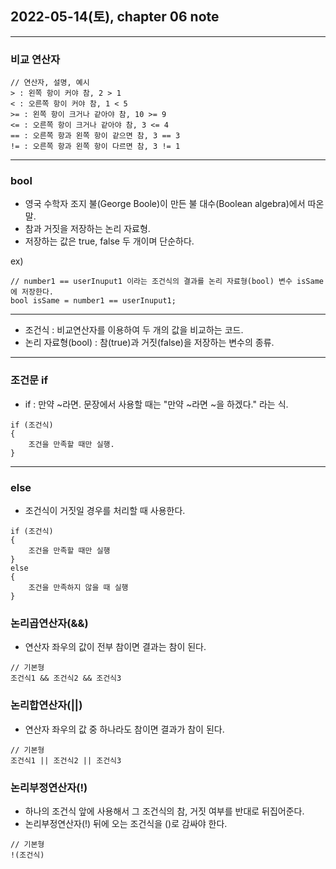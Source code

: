 ## 2022-05-14(토), chapter 06 note

---

### 비교 연산자

```
// 연산자, 설명, 예시 
> : 왼쪽 항이 커야 참, 2 > 1
< : 오른쪽 항이 커야 참, 1 < 5
>= : 왼쪽 항이 크거나 같아야 참, 10 >= 9
<= : 오른쪽 항이 크거나 같아야 참, 3 <= 4 
== : 오른쪽 항과 왼쪽 항이 같으면 참, 3 == 3
!= : 오른쪽 항과 왼쪽 항이 다르면 참, 3 != 1
```

---

### bool

- 영국 수학자 조지 불(George Boole)이 만든 불 대수(Boolean algebra)에서 따온 말.
- 참과 거짓을 저장하는 논리 자료형.
- 저장하는 값은 true, false 두 개이며 단순하다.

ex)

```
// number1 == userInuput1 이라는 조건식의 결과를 논리 자료형(bool) 변수 isSame에 저장한다.
bool isSame = number1 == userInuput1;
```

---

- 조건식 : 비교연산자를 이용하여 두 개의 값을 비교하는 코드.
- 논리 자료형(bool) : 참(true)과 거짓(false)을 저장하는 변수의 종류.

---

### 조건문 if

- if : 만약 ~라면. 문장에서 사용할 때는 "만약 ~라면 ~을 하겠다." 라는 식.

```
if (조건식)
{
    조건을 만족할 때만 실행.
}
```

--- 

### else

- 조건식이 거짓일 경우를 처리할 때 사용한다.

```
if (조건식)
{
    조건을 만족할 때만 실행
}
else 
{
    조건을 만족하지 않을 때 실행
}
```

### 논리곱연산자(&&)

- 연산자 좌우의 값이 전부 참이면 결과는 참이 된다.

```
// 기본형
조건식1 && 조건식2 && 조건식3
```

### 논리합연산자(||)

- 연산자 좌우의 값 중 하나라도 참이면 결과가 참이 된다.

```
// 기본형
조건식1 || 조건식2 || 조건식3
```
### 논리부정연산자(!)

- 하나의 조건식 앞에 사용해서 그 조건식의 참, 거짓 여부를 반대로 뒤집어준다.
-  논리부정연산자(!) 뒤에 오는 조건식을 ()로 감싸야 한다.

```
// 기본형
!(조건식)
```

